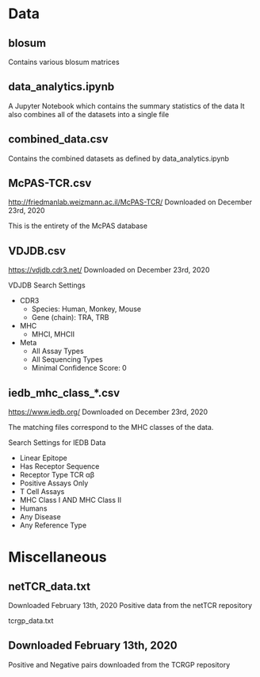 # Data

## blosum
Contains various blosum matrices

## data_analytics.ipynb
A Jupyter Notebook which contains the summary statistics of the data
It also combines all of the datasets into a single file

## combined_data.csv
Contains the combined datasets as defined by data_analytics.ipynb

## McPAS-TCR.csv
http://friedmanlab.weizmann.ac.il/McPAS-TCR/
Downloaded on December 23rd, 2020

This is the entirety of the McPAS database

## VDJDB.csv
https://vdjdb.cdr3.net/
Downloaded on December 23rd, 2020

VDJDB Search Settings
- CDR3
    - Species: Human, Monkey, Mouse
    - Gene (chain): TRA, TRB
- MHC
    - MHCI, MHCII
- Meta
    - All Assay Types
    - All Sequencing Types
    - Minimal Confidence Score: 0

## iedb_mhc_class_*.csv
https://www.iedb.org/
Downloaded on December 23rd, 2020

The matching files correspond to the MHC classes of the data.

Search Settings for IEDB Data
- Linear Epitope
- Has Receptor Sequence
- Receptor Type TCR αβ
- Positive Assays Only
- T Cell Assays
- MHC Class I AND MHC Class II
- Humans
- Any Disease
- Any Reference Type

# Miscellaneous

## netTCR_data.txt
Downloaded February 13th, 2020
Positive data from the netTCR repository

tcrgp_data.txt
## Downloaded February 13th, 2020
Positive and Negative pairs downloaded from the TCRGP repository
